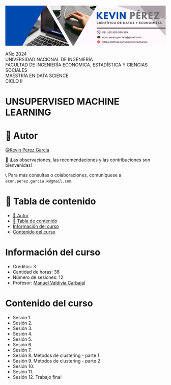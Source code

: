 ![logo](https://github.com/kevinPerezGarcia/kevinPerezGarcia/blob/main/logo.png)

<p>
AÑo 2024 <br>
UNIVERSIDAD NACIONAL DE INGENIERÍA <br>
FACULTAD DE INGENIERÍA ECONÓMICA, ESTADÍSTICA Y CIENCIAS SOCIALES <br>
MAESTRÍA EN DATA SCIENCE <br>
CICLO II <br>
</p>

<h1>UNSUPERVISED MACHINE LEARNING</h1>

# 👥 Autor

[@Kevin Perez Garcia](https://www.linkedin.com/in/kevinperezgarcia)

🤝 ¡Las observaciones, las recomendaciones y las contribuciones son bienvenidas!

📞 Para más consultas o colaboraciones, comuníquese a `econ.perez.garcia.k@gmail.com`.

# 📌 Tabla de contenido
- [👥 Autor](#-autor)
- [📌 Tabla de contenido](#-tabla-de-contenido)
- [Información del curso](#información-del-curso)
- [Contenido del curso](#contenido-del-curso)

# Información del curso

* Créditos: 3
* Cantidad de horas: 36
* Número de sesiones: 12
* Profesor: [Manuel Valdivia Carbajal](https://www.linkedin.com/in/manuel-valdivia-73534760/)

# Contenido del curso

* Sesión 1.
* Sesión 2.
* Sesión 3.
* Sesión 4.
* Sesión 5.
* Sesión 6.
* Sesión 7.
* Sesión 8. Métodos de clustering - parte 1
* Sesión 9. Métodos de clustering - parte 2
* Sesión 10.
* Sesión 11.
* Sesión 12. Trabajo final